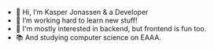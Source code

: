 - 👋 Hi, I’m Kasper Jonassen & a Developer
- 👀 I’m working hard to learn new stuff!
- 🐸 I'm mostly interested in backend, but frontend is fun too.
- 📚 And studying computer science on EAAA.


<!---
kappertherapper/kappertherapper is a ✨ special ✨ repository because its `README.md` (this file) appears on your GitHub profile.
You can click the Preview link to take a look at your changes.
--->
